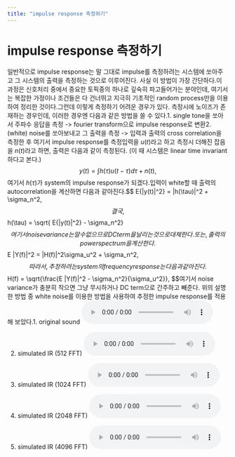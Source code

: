 ```yaml
---
title: "impulse response 측정하기"
---
```

# impulse response 측정하기

일반적으로 impulse response는 말 그대로 impulse를 측정하려는 시스템에 쏘아주고 그 시스템의 출력을 측정하는 것으로 이루어진다. 사실 이 방법이 가장 간단하다.이 과정은 신호처리 중에서 중요한 토픽중의 하나로 깊숙히 파고들어가는 분야인데, 여기서는 복잡한 가정이나 조건들은 다 건너뛰고 지극히 기초적인 random process만을 이용하여 정리한 것이다.그런데 이렇게 측정하기 어려운 경우가 있다. 측정시에 노이즈가 존재하는 경우인데, 이러한 경우엔 다음과 같은 방법을 쓸 수 있다.1. single tone을 쏘아서 주파수 응답을 측정 -> fourier transform으로 impulse response로 변환2. (white) noise를 쏘아보내고 그 출력을 측정 -> 입력과 출력의 cross correlation을 측정한 후 여기서 impulse response를 측정입력을 $u(t)$라고 하고 측정시 더해진 잡음을 $n(t)$라고 하면, 출력은 다음과 같이 측정된다. (이 때 시스템은 linear time invariant 하다고 본다.)$$ y(t) = \int h(\tau) u(t-\tau) d \tau + n(t), $$여기서 $h(\tau)$가 system의 impulse response가 되겠다.입력이 white할 때 출력의 autocorrelation을 계산하면 다음과 같아진다.$$ E\{|y(t)|^2} = |h(\tau)|^2 + \sigma_n^2, $$결국,$$ h(\tau) = \sqrt{ E\{|y(t)|^2} - \sigma_n^2} $$여기서 noise variance는 알 수 없으므로 DC term을 날리는 것으로 대체한다.또는, 출력의 power spectrum을 계산한다.$$ E |Y(f)|^2 = |H(f)|^2\sigma_u^2 + \sigma_n^2, $$따라서, 추정하려는 system의 frequency response는 다음과 같아진다.$$ H(f) = \sqrt{\frac{E |Y(f)|^2 - \sigma_n^2}{\sigma_u^2}}, $$여기서 noise variance가 충분히 작으면 그냥 무시하거나 DC term으로 간주하고 빼준다. 위의 설명한 방법 중 white noise를 이용한 방법을 사용하여 추정한 impulse response를 적용해 보았다.1. original sound 
 ![audio](b6e99fbc3373c4eefb82ac30dc800383.mp3)
 
 2. simulated IR (512 FFT)
 ![audio](49eda1a676e30617b015fe1d92e0ea97.mp3)
 
 3. simulated IR (1024 FFT)
 ![audio](55c98ea8613171a207aa2e7f3f0cd600.mp3)
 
 4. simulated IR (2048 FFT)
 ![audio](d0d89603ff1570ee5517042dd49fde88.mp3)
 
 5. simulated IR (4096 FFT)
 ![audio](17ba46960d2c7a161c19809d119c4960.mp3)





